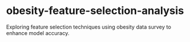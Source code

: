 # obesity-feature-selection-analysis
Exploring feature selection techniques using obesity data survey to enhance model accuracy.
